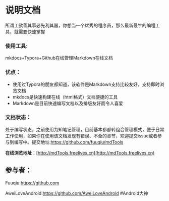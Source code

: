 

# 说明文档

所谓工欲善其事必先利其器，你想当一个优秀的程序员，那么最新最牛的编程工具，就需要快速掌握



### 使用工具:

mkdocs+Typora+Github在线管理Markdown在线文档

### 优点：

- 使用过Typora的朋友都知道，该软件是Markdown支持比较友好，支持即时浏览文档
- mkdocs是快速构建在线（html格式）文档便捷的工具
- Markdown是目前快速编写文档以及排版友好而令人喜爱

### 文档状态：

处于编写状态，之前使用为知笔记管理，目前基本都都转组合管理模式，便于日常工作使用，如果你在使用该文档发现有错误、不全的章节，欢迎提交issue或者参与到编写中。提交地址:https://github.com/fuuqiu/mdTools



**在线浏览地址**：[http://mdTools.freelives.cn](http://mdTools.freelives.cn)





 







## 参与者：

Fuuqiu:https://github.com	

AweiLoveAndroid:https://github.com/AweiLoveAndroid	#Android大神